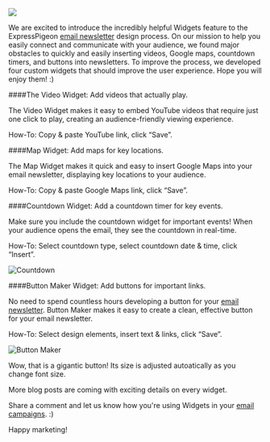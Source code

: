 ![ ](${blog_base_url}/images/2013/dreamstime_m_23630767-1024x755.jpg )

We are excited to introduce the incredibly helpful Widgets feature to
the ExpressPigeon [email newsletter](http://expresspigeon.com) design process. On our mission to
help you easily connect and communicate with your audience, we found
major obstacles to quickly and easily inserting videos, Google maps,
countdown timers, and buttons into newsletters. To improve the process,
we developed four custom widgets that should improve the user
experience. Hope you will enjoy them! :)

####The Video Widget: Add videos that actually play.

The Video Widget makes it easy to embed YouTube videos that require just
one click to play, creating an audience-friendly viewing experience.

How-To: Copy & paste YouTube link, click “Save”.

####Map Widget: Add maps for key locations.

The Map Widget makes it quick and easy to insert Google Maps into your
email newsletter, displaying key locations to your audience.

How-To: Copy & paste Google Maps link, click “Save”.

####Countdown Widget: Add a countdown timer for key events.

Make sure you include the countdown widget for important events! When
your audience opens the email, they see the countdown in real-time.

How-To: Select countdown type, select countdown date & time, click
“Insert”.

![Countdown](${blog_base_url}/images/2013/countdown.png "Countdown")

####Button Maker Widget: Add buttons for important links.

No need to spend countless hours developing a button for your [email
newsletter](http://expresspigeon.com). Button Maker makes it easy to create a clean, effective
button for your email newsletter.

How-To: Select design elements, insert text & links, click “Save”.

![Button Maker](${blog_base_url}/images/2013/button_maker.png "Button Maker")

Wow, that is a gigantic button! Its size is adjusted autoatically as you
change font size.

More blog posts are coming with exciting details on every widget.

Share a comment and let us know how you&apos;re using Widgets in your [email
campaigns](http://expresspigeon.com). :)

Happy marketing!

